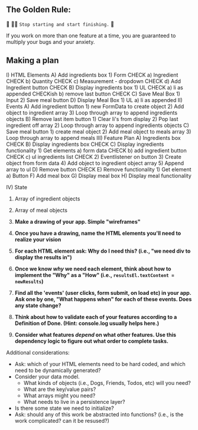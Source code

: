 ## The Golden Rule: 

🦸 🦸‍♂️ `Stop starting and start finishing.` 🏁

If you work on more than one feature at a time, you are guaranteed to multiply your bugs and your anxiety.

## Making a plan

I) HTML Elements
  A) Add ingredients box
    1) Form CHECK
      a) Ingredient CHECK
      b) Quantity CHECK
      c) Measurement - dropdown CHECK
      d) Add Ingredient button  CHECK
  B) Display ingredients box
    1) UL CHECK
      a) li as appended CHECKish
      b) remove last button CHECK
  C) Save Meal Box
    1) Input
    2) Save meal button
  D) Display Meal Box
    1) UL
      a) li as appended
II) Events
  A) Add ingredient button
    1) new FormData to create object
    2) Add object to ingredient array
    3) Loop through array to append ingredients objects
  B) Remove last item button
    1) Clear li's from display
    2) Pop last ingredient off array
    2) Loop through array to append ingredients objects
  C) Save meal button
    1) create meal object
    2) Add meal object to meals array
    3) Loop through array to append meals
III) Feature Plan
  A) Ingredients box  CHECK
  B) Display ingredients box  CHECK
  C) Display ingredients functionality
    1) Get elements
      a) form data CHECK
      b) add ingredient button CHECK
      c) ul ingredients list  CHECK
    2) Eventlistener on button
    3) Create object from form data
    4) Add object to ingredient object array
    5) Append array to ul
  D) Remove button  CHECK
  E) Remove functionality
    1) Get element
      a) Button
  F) Add meal box
  G) Display meal box
  H) Display meal functionality

IV) State
  1) Array of ingredient objects
  2) Array of meal objects

1) **Make a drawing of your app. Simple "wireframes"**
1) **Once you have a drawing, name the HTML elements you'll need to realize your vision**
1) **For each HTML element ask: Why do I need this? (i.e., "we need div to display the results in")** 
1) **Once we know _why_ we need each element, think about how to implement the "Why" as a "How" (i.e., `resultsEl.textContent = newResults`)**
1) **Find all the 'events' (user clicks, form submit, on load etc) in your app. Ask one by one, "What happens when" for each of these events. Does any state change?**
1) **Think about how to validate each of your features according to a Definition of Done. (Hint: console.log usually helps here.)**
1) **Consider what features _depend_ on what other features. Use this dependency logic to figure out what order to complete tasks.**

Additional considerations:
- Ask: which of your HTML elements need to be hard coded, and which need to be dynamically generated?
- Consider your data model. 
  - What kinds of objects (i.e., Dogs, Friends, Todos, etc) will you need? 
  - What are the key/value pairs? 
  - What arrays might you need? 
  - What needs to live in a persistence layer?
- Is there some state we need to initialize?
- Ask: should any of this work be abstracted into functions? (i.e., is the work complicated? can it be resused?)
